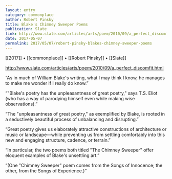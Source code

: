 ```yaml
---
layout: entry
category: commonplace
author: Robert Pinsky
title: Blake's Chimney Sweeper Poems
publication: Slate
link: http://www.slate.com/articles/arts/poem/2010/09/a_perfect_discomfit.html
date: 2017-05-07
permalink: 2017/05/07/robert-pinsky-blakes-chimney-sweeper-poems
---
```


[[2017]] • [[commonplace]] • [[Robert Pinsky]] • [[Slate]] 

http://www.slate.com/articles/arts/poem/2010/09/a_perfect_discomfit.html

“As in much of William Blake's writing, what I may think I know, he manages to make me wonder if I really do know.”

“"Blake's poetry has the unpleasantness of great poetry," says T.S. Eliot (who has a way of parodying himself even while making wise observations).”

“The "unpleasantness of great poetry," as exemplified by Blake, is rooted in a seductively beautiful process of unbalancing and disrupting.”

“Great poetry gives us elaborately attractive constructions of architecture or music or landscape—while preventing us from settling comfortably into this new and engaging structure, cadence, or terrain.”

“In particular, the two poems both titled "The Chimney Sweeper" offer eloquent examples of Blake's unsettling art.”

“(One "Chimney Sweeper" poem comes from the Songs of Innocence; the other, from the Songs of Experience.)”


